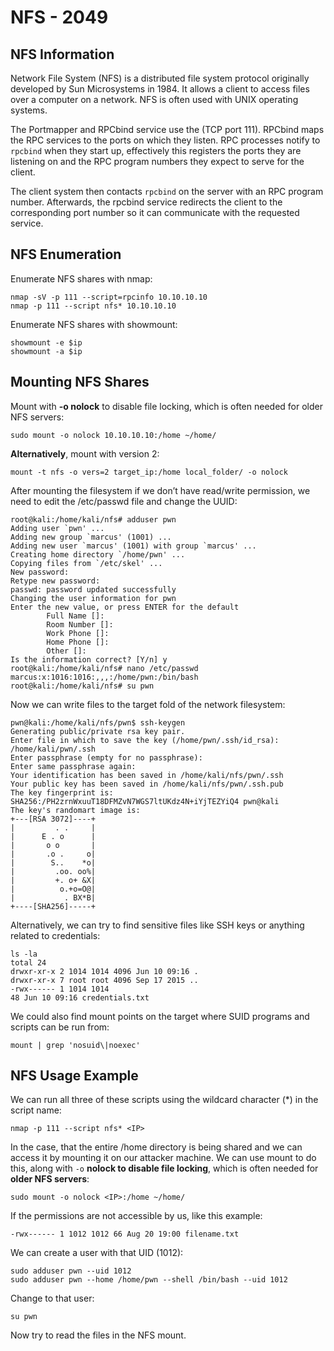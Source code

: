 # NFS - 2049

## NFS Information

Network File System (NFS) is a distributed file system protocol originally developed by Sun Microsystems in 1984. It allows a client to access files over a computer on a network. NFS is often used with UNIX operating systems.

The Portmapper and RPCbind service use the (TCP port 111). RPCbind maps the RPC services to the ports on which they listen. RPC processes notify to `rpcbind` when they start up, effectively this registers the ports they are listening on and the RPC program numbers they expect to serve for the client.

The client system then contacts `rpcbind` on the server with an RPC program number. Afterwards, the rpcbind service redirects the client to the corresponding port number so it can communicate with the requested service.

## NFS Enumeration

Enumerate NFS shares with nmap:

```
nmap -sV -p 111 --script=rpcinfo 10.10.10.10
nmap -p 111 --script nfs* 10.10.10.10
```

Enumerate NFS shares with showmount:

```
showmount -e $ip
showmount -a $ip
```

## Mounting NFS Shares

Mount with **-o nolock** to disable file locking, which is often needed for older NFS servers:

```
sudo mount -o nolock 10.10.10.10:/home ~/home/
```

**Alternatively**, mount with version 2:

```
mount -t nfs -o vers=2 target_ip:/home local_folder/ -o nolock
```

After mounting the filesystem if we don’t have read/write permission, we need to edit the /etc/passwd file and change the UUID:

```
root@kali:/home/kali/nfs# adduser pwn
Adding user `pwn' ...
Adding new group `marcus' (1001) ...
Adding new user `marcus' (1001) with group `marcus' ...
Creating home directory `/home/pwn' ...
Copying files from `/etc/skel' ...
New password: 
Retype new password: 
passwd: password updated successfully
Changing the user information for pwn
Enter the new value, or press ENTER for the default 
        Full Name []: 
        Room Number []: 
        Work Phone []: 
        Home Phone []: 
        Other []: 
Is the information correct? [Y/n] y
root@kali:/home/kali/nfs# nano /etc/passwd
marcus:x:1016:1016:,,,:/home/pwn:/bin/bash
root@kali:/home/kali/nfs# su pwn
```

Now we can write files to the target fold of the network filesystem:

```
pwn@kali:/home/kali/nfs/pwn$ ssh-keygen                                                                                                                                                
Generating public/private rsa key pair.                                                                                                                                                                      
Enter file in which to save the key (/home/pwn/.ssh/id_rsa): /home/kali/pwn/.ssh                                                                                                   
Enter passphrase (empty for no passphrase):                                                                                                                                                                  
Enter same passphrase again:                                                                                                                                                                                 
Your identification has been saved in /home/kali/nfs/pwn/.ssh                                                                                                                             
Your public key has been saved in /home/kali/nfs/pwn/.ssh.pub                                                                                                                             
The key fingerprint is:                                                                                                                                                                                      
SHA256:/PH2zrnWxuuT18DFMZvN7WGS7ltUKdz4N+iYjTEZYiQ4 pwn@kali                                                                                                                                               
The key's randomart image is:                                                                                                                                                                                
+---[RSA 3072]----+                                                                                                                                                                                          
|         . .     |                                                                                                                                                                                          
|      E . o      |                                                                                                                                                                                          
|       o o       |                                                                                                                                                                                          
|       .o .     o|                                                                                                                                                                                          
|        S..    *o|                                                                                                                                                                                          
|         .oo. oo%|
|         +. o+ &X|
|          o.+o=O@|
|           . BX*B|
+----[SHA256]-----+
```

Alternatively, we can try to find sensitive files like SSH keys or anything related to credentials:

```
ls -la
total 24
drwxr-xr-x 2 1014 1014 4096 Jun 10 09:16 .
drwxr-xr-x 7 root root 4096 Sep 17 2015 ..
-rwx------ 1 1014 1014
48 Jun 10 09:16 credentials.txt
```

We could also find mount points on the target where SUID programs and scripts can be run from:&#x20;

```
mount | grep 'nosuid\|noexec'
```

## NFS Usage Example

We can run all three of these scripts using the wildcard character (\*) in the script name:

```
nmap -p 111 --script nfs* <IP>
```

In the case, that the entire /home directory is being shared and we can access it by mounting it on our attacker machine. We can use mount to do this, along with `-o` **nolock to disable file locking**, which is often needed for **older NFS servers**:

```
sudo mount -o nolock <IP>:/home ~/home/
```

If the permissions are not accessible by us, like this example:

```
-rwx------ 1 1012 1012 66 Aug 20 19:00 filename.txt
```

We can create a user with that UID (1012):

```
sudo adduser pwn --uid 1012
sudo adduser pwn --home /home/pwn --shell /bin/bash --uid 1012
```

Change to that user:

```
su pwn
```

Now try to read the files in the NFS mount.
